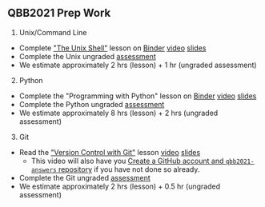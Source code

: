 ## QBB2021 Prep Work

1. Unix/Command Line
  * Complete ["The Unix Shell"](http://swcarpentry.github.io/shell-novice) lesson on [Binder](https://mybinder.org/v2/gh/bxlab/qbb2021/main) [video](https://drive.google.com/file/d/1f8i6UJgLMm2Fyk3c-AdVIvJ2iznu4WjI/view?usp=sharing) [slides](https://docs.google.com/presentation/d/1Vv59DWBLnb3k3eftVpyvKe8jd5v6No07LdSORgOqbYc/edit?usp=sharing)
  * Complete the Unix ungraded [assessment](https://forms.gle/Pk8sapAt5ztFeDd2A)
  * We estimate approximately 2 hrs (lesson) + 1 hr (ungraded assessment)
2. Python
  * Complete the "Programming with Python" lesson on [Binder](https://mybinder.org/v2/gh/bxlab/qbb2021/main) [video](https://drive.google.com/file/d/172lAWOqfyOaKVkQarK96kQx3smW9RYMx/view?usp=sharing) [slides](https://docs.google.com/presentation/d/1MtgIsu937cYMF7kVNIc3S6rZipPMNSrYS7eQTJZFL-s/edit?usp=sharing)
  * Complete the Python ungraded [assessment](https://forms.gle/s3vvA1WiX77bADMb8)
  * We estimate approximately 8 hrs (lesson) + 2 hrs (ungraded assessment)
3. Git
  * Read the ["Version Control with Git"](http://swcarpentry.github.io/git-novice) lesson [video](https://drive.google.com/file/d/1Whc3zRpnq2PiQYuV3ztqNsAnC3B5tqcM/view?usp=sharing) [slides](https://docs.google.com/presentation/d/1pSgX73Z1KvGzEkFvgfeyat3NfWD4I9h5QvXusxmkBrA/edit?usp=sharing)
    * This video will also have you [Create a GitHub account and `qbb2021-answers` repository](https://github.com/bxlab/qbb2021/blob/main/resources/join_github.md) if you have not done so already.   
  * Complete the Git ungraded [assessment](https://forms.gle/JwTTCsnesH4VJgbh6)
  * We estimate approximately 2 hrs (lesson) + 0.5 hr (ungraded assessment)

